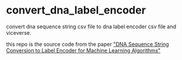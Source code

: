 # convert_dna_label_encoder
convert dna sequence string csv file to dna label encoder csv file and viceverse.

this repo is the source code from the paper ["DNA Sequence String Conversion to Label Encoder for Machine Learning Algorithms"](https://ernest-bonat.medium.com/dna-sequence-string-conversion-to-label-encoder-for-machine-learning-algorithms-8c3dac20437a)
